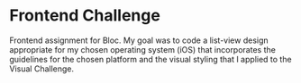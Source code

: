 <b><h1>Frontend Challenge</b></h1>

Frontend assignment for Bloc. My goal was to code a list-view design appropriate for my chosen operating system (iOS) that incorporates the guidelines for the chosen platform and the visual styling that I applied to the Visual Challenge.
